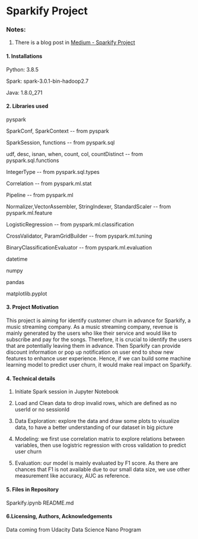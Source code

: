 # Sparkify Project

### Notes:

1. There is a blog post in [Medium - Sparkify Project](https://siqifeng.medium.com/predict-churn-of-sparkify-b58f29f08a7)


#### 1. Installations

Python: 3.8.5

Spark: spark-3.0.1-bin-hadoop2.7

Java: 1.8.0_271

#### 2. Libraries used

pyspark

SparkConf, SparkContext -- from pyspark

SparkSession, functions -- from pyspark.sql

udf, desc, isnan, when, count, col, countDistinct -- from pyspark.sql.functions

IntegerType -- from pyspark.sql.types

Correlation -- from pyspark.ml.stat

Pipeline -- from pyspark.ml

Normalizer,VectorAssembler, StringIndexer, StandardScaler -- from pyspark.ml.feature

LogisticRegression -- from pyspark.ml.classification

CrossValidator, ParamGridBuilder -- from pyspark.ml.tuning

BinaryClassificationEvaluator -- from pyspark.ml.evaluation

datetime

numpy

pandas

matplotlib.pyplot


#### 3. Project Motivation 

This project is aiming for identify customer churn in advance for Sparkify, a music streaming company. As a music streaming company, revenue is mainly generated by the users who like their service and would like to subscribe and pay for the songs. Therefore, it is crucial to identify the users that are potentially leaving them in advance. Then Sparkify can provide discount information or pop up notification on user end to show new features to enhance user experience. Hence, if we can build some machine learning model to predict user churn, it would make real impact on Sparkify.

#### 4. Technical details 

1. Initiate Spark session in Jupyter Notebook

2. Load and Clean data to drop invalid rows, which are defined as no userId or no sessionId
3. Data Exploration: explore the data and draw some plots to visualize data, to have a better understanding of our dataset in big picture
4. Modeling: we first use correlation matrix to explore relations between variables, then use logistric regression with cross validation to predict user churn
5. Evaluation: our model is mainly evaluated by F1 score. As there are chances that F1 is not available due to our small data size, we use other measurement like accuracy, AUC as reference.


#### 5. Files in Repository
Sparkify.ipynb 
README.md

#### 6.Licensing, Authors, Acknowledgements 

Data coming from Udacity Data Science Nano Program